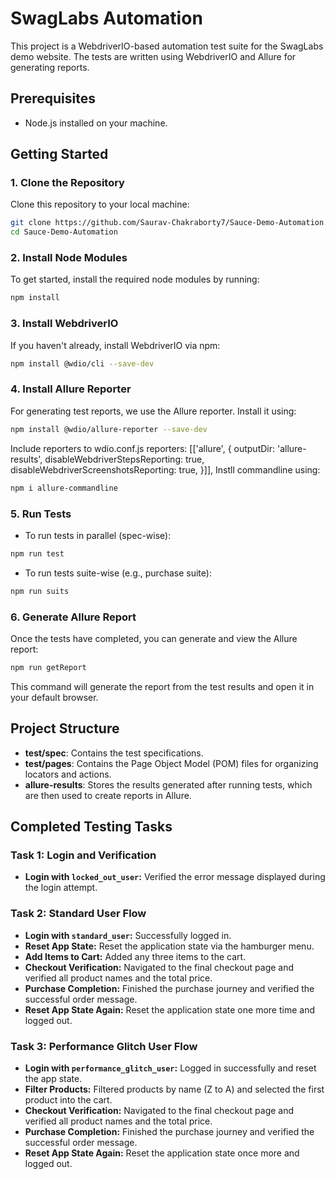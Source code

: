 # SwagLabs Automation

This project is a WebdriverIO-based automation test suite for the SwagLabs demo website. The tests are written using WebdriverIO and Allure for generating reports.

## Prerequisites

- Node.js installed on your machine.

## Getting Started

### 1. Clone the Repository

Clone this repository to your local machine:

```bash
git clone https://github.com/Saurav-Chakraborty7/Sauce-Demo-Automation.git
cd Sauce-Demo-Automation
```

### 2. Install Node Modules

To get started, install the required node modules by running:

```bash
npm install
```

### 3. Install WebdriverIO

If you haven't already, install WebdriverIO via npm:

```bash
npm install @wdio/cli --save-dev
```

### 4. Install Allure Reporter

For generating test reports, we use the Allure reporter. Install it using:

```bash
npm install @wdio/allure-reporter --save-dev
```
Include reporters to wdio.conf.js
reporters: [['allure', {
        outputDir: 'allure-results',
        disableWebdriverStepsReporting: true,
        disableWebdriverScreenshotsReporting: true,
    }]],
Instll commandline using:
```bash
npm i allure-commandline
```


### 5. Run Tests

- To run tests in parallel (spec-wise):

```bash
npm run test
```

- To run tests suite-wise (e.g., purchase suite):

```bash
npm run suits
```

### 6. Generate Allure Report

Once the tests have completed, you can generate and view the Allure report:

```bash
npm run getReport
```

This command will generate the report from the test results and open it in your default browser.

## Project Structure

- **test/spec**: Contains the test specifications.
- **test/pages**: Contains the Page Object Model (POM) files for organizing locators and actions.
- **allure-results**: Stores the results generated after running tests, which are then used to create reports in Allure.

## Completed Testing Tasks

### Task 1: Login and Verification

- **Login with `locked_out_user`:** Verified the error message displayed during the login attempt.

### Task 2: Standard User Flow

- **Login with `standard_user`:** Successfully logged in.
- **Reset App State:** Reset the application state via the hamburger menu.
- **Add Items to Cart:** Added any three items to the cart.
- **Checkout Verification:** Navigated to the final checkout page and verified all product names and the total price.
- **Purchase Completion:** Finished the purchase journey and verified the successful order message.
- **Reset App State Again:** Reset the application state one more time and logged out.

### Task 3: Performance Glitch User Flow

- **Login with `performance_glitch_user`:** Logged in successfully and reset the app state.
- **Filter Products:** Filtered products by name (Z to A) and selected the first product into the cart.
- **Checkout Verification:** Navigated to the final checkout page and verified all product names and the total price.
- **Purchase Completion:** Finished the purchase journey and verified the successful order message.
- **Reset App State Again:** Reset the application state once more and logged out.

